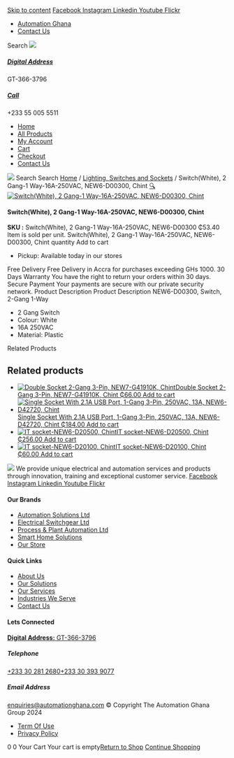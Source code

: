 [Skip to content](https://store.automationghana.com/product/switch-new6-d00300-chint/#content)
[ Facebook ](https://www.facebook.com/automationgh/) [ Instagram ](https://www.instagram.com/automationgh/) [ Linkedin ](https://www.linkedin.com/company/the-automation-ghana-limited/) [ Youtube ](https://www.youtube.com/channel/UCurrRDUSm5oIW39VXjn1u0w) [ Flickr ](https://www.flickr.com/photos/181794037@N07/)
  * [ Automation Ghana ](https://automationghana.com)
  * [ Contact Us ](https://store.automationghana.com/contact/)


Search
[ ![](https://store.automationghana.com/wp-content/uploads/2024/04/Website-TAGG-Logo-BLUE.png) ](https://store.automationghana.com/)
[ ](https://maps.app.goo.gl/m4xeaagWCNbLk4jM6)
#####  [ Digital Address ](https://maps.app.goo.gl/m4xeaagWCNbLk4jM6)
GT-366-3796 
[ ](tel:+233550055511)
#####  [ Call ](tel:+233550055511)
+233 55 005 5511 
  * [Home](https://store.automationghana.com/)
  * [All Products](https://store.automationghana.com/shop/)
  * [My Account](https://store.automationghana.com/my-account/)
  * [Cart](https://store.automationghana.com/cart/)
  * [Checkout](https://store.automationghana.com/checkout/)
  * [Contact Us](https://store.automationghana.com/contact/)


[![](https://store.automationghana.com/wp-content/uploads/2024/04/AutomationGhana_logo_white.png)](https://store.automationghana.com)
Search
Search
[Home](https://store.automationghana.com) / [Lighting, Switches and Sockets](https://store.automationghana.com/product-category/lighting-switches-and-sockets/) / Switch(White), 2 Gang-1 Way-16A-250VAC, NEW6-D00300, Chint
[🔍](https://store.automationghana.com/product/switch-new6-d00300-chint/)
[![Switch\(White\), 2 Gang-1 Way-16A-250VAC, NEW6-D00300, Chint](https://store.automationghana.com/wp-content/uploads/2020/04/2-gang-white.jpg)](https://store.automationghana.com/wp-content/uploads/2020/04/2-gang-white.jpg)
####  Switch(White), 2 Gang-1 Way-16A-250VAC, NEW6-D00300, Chint 
**SKU :** Switch(White), 2 Gang-1 Way-16A-250VAC, NEW6-D00300 
₵53.40
Item is sold per unit.
Switch(White), 2 Gang-1 Way-16A-250VAC, NEW6-D00300, Chint quantity
Add to cart
  * Pickup: Available today in our stores


Free Delivery 
Free Delivery in Accra for purchases exceeding GHs 1000. 
30 Days Warranty 
You have the right to return your orders within 30 days. 
Secure Payment 
Your payments are secure with our private security network. 
Product Description
Product Description
NEW6-D00300, Switch, 2-Gang 1-Way 
  * 2 Gang Switch
  * Colour: White
  * 16A 250VAC
  * Material: Plastic


Related Products 
## Related products
  * [![Double Socket 2-Gang 3-Pin, NEW7-G41910K, Chint](https://store.automationghana.com/wp-content/uploads/2020/04/SOCKET-2-300x300.jpg)Double Socket 2-Gang 3-Pin, NEW7-G41910K, Chint ₵66.00 ](https://store.automationghana.com/product/double-socket-new7-g41910k-chint/)
[Add to cart](https://store.automationghana.com/product/switch-new6-d00300-chint/?add-to-cart=1540)
  * [![Single Socket With 2.1A USB Port, 1-Gang 3-Pin, 250VAC, 13A, NEW6-D42720, Chint](https://store.automationghana.com/wp-content/uploads/2020/04/NEW6-D42720-300x300.jpg)Single Socket With 2.1A USB Port, 1-Gang 3-Pin, 250VAC, 13A, NEW6-D42720, Chint ₵184.00 ](https://store.automationghana.com/product/single-socket-new6-d42720-chint/)
[Add to cart](https://store.automationghana.com/product/switch-new6-d00300-chint/?add-to-cart=1531)
  * [![IT socket-NEW6-D20500, Chint](https://store.automationghana.com/wp-content/uploads/2020/04/DATA-Socket-300x300.jpg)IT socket-NEW6-D20500, Chint ₵256.00 ](https://store.automationghana.com/product/it-socket-new6-d20500-chint/)
[Add to cart](https://store.automationghana.com/product/switch-new6-d00300-chint/?add-to-cart=1518)
  * [![IT socket-NEW6-D20100, Chint](https://store.automationghana.com/wp-content/uploads/2020/04/DATA-Socket-1-1-300x300.jpg)IT socket-NEW6-D20100, Chint ₵60.00 ](https://store.automationghana.com/product/it-socket-new6-d20100-chint/)
[Add to cart](https://store.automationghana.com/product/switch-new6-d00300-chint/?add-to-cart=1515)


![](https://store.automationghana.com/wp-content/uploads/2024/04/AutomationGhana_logo_white.png)
We provide unique electrical and automation services and products through innovation, training and exceptional customer service.
[ Facebook ](https://www.facebook.com/automationgh/) [ Instagram ](https://www.instagram.com/automationgh/) [ Linkedin ](https://www.linkedin.com/company/the-automation-ghana-limited/) [ Youtube ](https://www.youtube.com/channel/UCurrRDUSm5oIW39VXjn1u0w) [ Flickr ](https://www.flickr.com/photos/181794037@N07/)
#### Our Brands
  * [ Automation Solutions Ltd ](https://store.automationghana.com/product/switch-new6-d00300-chint/)
  * [ Electrical Switchgear Ltd ](https://store.automationghana.com/product/switch-new6-d00300-chint/)
  * [ Process & Plant Automation Ltd ](https://store.automationghana.com/product/switch-new6-d00300-chint/)
  * [ Smart Home Solutions ](https://store.automationghana.com/product/switch-new6-d00300-chint/)
  * [ Our Store ](https://store.automationghana.com/product/switch-new6-d00300-chint/)


#### Quick Links
  * [ About Us ](https://store.automationghana.com/product/switch-new6-d00300-chint/)
  * [ Our Solutions ](https://store.automationghana.com/product/switch-new6-d00300-chint/)
  * [ Our Services ](https://store.automationghana.com/product/switch-new6-d00300-chint/)
  * [ Industries We Serve ](https://store.automationghana.com/product/switch-new6-d00300-chint/)
  * [ Contact Us ](https://store.automationghana.com/product/switch-new6-d00300-chint/)


#### Lets Connected
[**Digital Address:** GT-366-3796](https://maps.app.goo.gl/m4xeaagWCNbLk4jM6)
#####  Telephone 
[ +233 30 281 2680](tel:+233302812680)[+233 30 393 9077](https://store.automationghana.com/product/switch-new6-d00300-chint/+233303939077)
#####  Email Address 
enquiries@automationghana.com 
© Copyright The Automation Ghana Group 2024
  * [ Term Of Use ](https://store.automationghana.com/product/switch-new6-d00300-chint/)
  * [ Privacy Policy ](https://store.automationghana.com/product/switch-new6-d00300-chint/)


0
0
Your Cart
Your cart is empty[Return to Shop](https://store.automationghana.com/shop/)
[Continue Shopping](https://store.automationghana.com/product/switch-new6-d00300-chint/)
